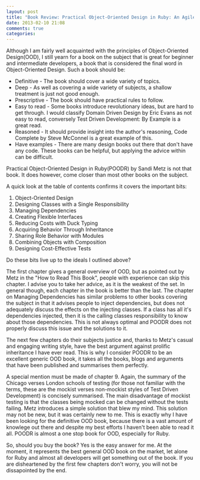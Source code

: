 ```yaml
---
layout: post
title: "Book Review: Practical Object-Oriented Design in Ruby: An Agile Primer"
date: 2013-02-10 21:08
comments: true
categories:
---
```


Although I am fairly well acquainted with the principles of Object-Oriented Design(OOD), I still yearn for a book on the subject that is great for beginner and intermediate developers, a book that is considered the final word in Object-Oriented Design. <!-- more --> Such a book should be:

* Definitive - The book should cover a wide variety of topics.
* Deep - As well as covering a wide variety of subjects, a shallow treatment is just not good enough.
* Prescriptive - The book should have practical rules to follow.
* Easy to read - Some books introduce revolutionary ideas, but are hard to get through. I would classify Domain Driven Design by Eric Evans as not easy to read, conversely Test Driven Development: By Example is a great read.
* Reasoned - It should provide insight into the author's reasoning, Code Complete by Steve McConnel is a great example of this.
* Have examples - There are many design books out there that don't have any code. These books can be helpful, but applying the advice within can be difficult.

Practical Object-Oriented Design in Ruby(POODR) by Sandi Metz is not that book. It does however, come closer than most other books on the subject.

A quick look at the table of contents confirms it covers the important bits:

1. Object-Oriented Design
2. Designing Classes with a Single Responsibility
3. Managing Dependencies
4. Creating Flexible Interfaces
5. Reducing Costs with Duck Typing
6. Acquiring Behavior Through Inheritance
7. Sharing Role Behavior with Modules
8. Combining Objects with Composition
9. Designing Cost-Effective Tests

Do these bits live up to the ideals I outlined above?

The first chapter gives a general overview of OOD, but as pointed out by Metz in the "How to Read This Book", people with experience can skip this chapter. I advise you to take her advice, as it is the weakest of the set. In general though, each chapter in the book is better than the last. The chapter on Managing Dependencies has similar problems to other books covering the subject in that it advises people to inject dependencies, but does not adequately discuss the effects on the injecting classes. If a class has all it's dependencies injected, then it is the calling classes responsibility to know about those dependencies. This is not always optimal and POODR does not properly discuss this issue and the solutions to it.

The next few chapters do their subjects justice and, thanks to Metz's casual and engaging writing style, have the best argument against prolific inheritance I have ever read. This is why I consider POODR to be an excellent generic OOD book, it takes all the books, blogs and arguments that have been published and summarises them perfectly.

A special mention must be made of chapter 9. Again, the summary of the Chicago verses London schools of testing (for those not familiar with the terms, these are the mockist verses non-mockist styles of Test Driven Development) is concisely summarised. The main disadvantage of mockist testing is that the classes being mocked can be changed without the tests failing. Metz introduces a simple solution that blew my mind. This solution may not be new, but it was certainly new to me. This is exactly why I have been looking for the definitive OOD book, because there is a vast amount of knowlege out there and despite my best efforts I haven't been able to read it all. POODR is almost a one stop book for OOD, especially for Ruby.

So, should you buy the book? Yes is the easy answer for me. At the moment, it represents the best general OOD book on the market, let alone for Ruby and almost all developers will get something out of the book. If you are disheartened by the first few chapters don't worry, you will not be dissapointed by the end.
